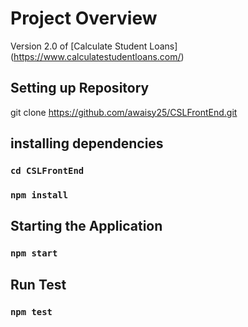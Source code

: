 # Project Overview
Version 2.0 of [Calculate Student Loans] (https://www.calculatestudentloans.com/)

## Setting up Repository
git clone https://github.com/awaisy25/CSLFrontEnd.git

## installing dependencies
### `cd CSLFrontEnd`
### `npm install`

## Starting the Application
### `npm start`

## Run Test

### `npm test`

